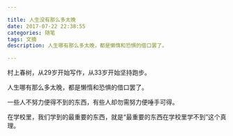 ```yaml
---

title: 人生没有那么多太晚
date: 2017-07-22 22:38:55
categories: 随笔
tags: 文摘
description: 人生哪有那么多太晚，都是懒惰和恐惧的借口罢了。

---
```


村上春树，从29岁开始写作，从33岁开始坚持跑步。

人生哪有那么多太晚，都是懒惰和恐惧的借口罢了。

一些人不努力便得不到的东西，有些人却勿需努力便唾手可得。

在学校里，我们学到的最重要的东西，就是“最重要的东西在学校里学不到”这个真理。
